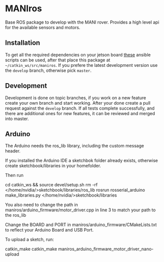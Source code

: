 # MANIros
Base ROS package to develop with the MANI rover. Provides a high level api for the available sensors and motors.

## Installation

To get all the required dependencies on your jetson board [these](https://github.com/PTScientists/MANIansible) ansible
scripts can be used, after that place this package at `~/catkin_ws/src/maniros`. If you prefere the latest development
version use the `develop` branch, otherwise pick `master`.

## Development

Development is done on topic branches, if you work on a new feature create your own branch and start working. After your
done create a pull request against the `develop` branch. If all tests complete successfully, and there are additional
ones for new features, it can be reviewed and merged into master. 

## Arduino

The Arduino needs the ros_lib library, including the custom message header.

If you installed the Arduino IDE a sketchbok folder already exists, otherwise create sketchbook/libraries in your homefolder.

Then run

  cd catkin_ws && source devel/setup.sh
  rm -rf </home/nvidia/>sketchbook/libraries/ros_lib
  rosrun rosserial_arduino make_libraries.py </home/nvidia/>sketchbook/libraries

You also need to change the path in maniros/arduino_firmware/motor_driver.cpp
in line 3 to match your path to the ros_lib

Change the BOARD and PORT in maniros/arduino_firmware/CMakeLists.txt to reflect your Arduino Board and USB Port.

To upload a sketch, run:

  catkin_make
  catkin_make maniros_arduino_firmware_motor_driver_nano-upload

